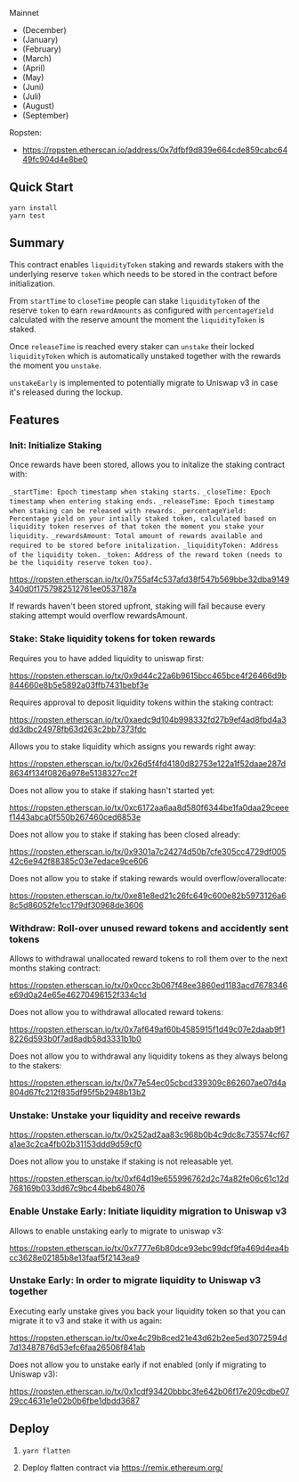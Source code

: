 Mainnet

- (December)
- (January)
- (February)
- (March)
- (April)
- (May)
- (Juni)
- (Juli)
- (August)
- (September)

Ropsten:

- https://ropsten.etherscan.io/address/0x7dfbf9d839e664cde859cabc6449fc904d4e8be0

## Quick Start

```
yarn install
yarn test
```

## Summary

This contract enables `liquidityToken` staking and rewards stakers with the underlying reserve `token`
which needs to be stored in the contract before initialization.

From `startTime` to `closeTime` people can stake `liquidityToken` of the reserve `token` to earn `rewardAmounts` as configured with `percentageYield`
calculated with the reserve amount the moment the `liquidityToken` is staked.

Once `releaseTime` is reached every staker can `unstake` their locked `liquidityToken` which is automatically unstaked together with the rewards the moment you `unstake`.

`unstakeEarly` is implemented to potentially migrate to Uniswap v3 in case it's released during the lockup.

## Features

### Init: Initialize Staking

Once rewards have been stored, allows you to initalize the staking contract with:

`_startTime: Epoch timestamp when staking starts.`
`_closeTime: Epoch timestamp when entering staking ends.`
`_releaseTime: Epoch timestamp when staking can be released with rewards.`
`_percentageYield: Percentage yield on your intially staked token, calculated based on liquidity token reserves of that token the moment you stake your liquidity.`
`_rewardsAmount: Total amount of rewards available and required to be stored before initalization.`
`_liquidityToken: Address of the liquidity token.`
`_token: Address of the reward token (needs to be the liquidity reserve token too).`

https://ropsten.etherscan.io/tx/0x755af4c537afd38f547b569bbe32dba9149340d0f1757982512761ee0537187a

If rewards haven't been stored upfront, staking will fail because every staking attempt would overflow rewardsAmount.

### Stake: Stake liquidity tokens for token rewards

Requires you to have added liquidity to uniswap first:

https://ropsten.etherscan.io/tx/0x9d44c22a6b9615bcc465bce4f26466d9b844660e8b5e5892a03ffb7431bebf3e

Requires approval to deposit liquidity tokens within the staking contract:

https://ropsten.etherscan.io/tx/0xaedc9d104b998332fd27b9ef4ad8fbd4a3dd3dbc24978fb63d263c2bb7373fdc

Allows you to stake liquidity which assigns you rewards right away:

https://ropsten.etherscan.io/tx/0x26d5f4fd4180d82753e122a1f52daae287d8634f134f0826a978e5138327cc2f

Does not allow you to stake if staking hasn't started yet:

https://ropsten.etherscan.io/tx/0xc6172aa6aa8d580f6344be1fa0daa29ceeef1443abca0f550b267460ced6853e

Does not allow you to stake if staking has been closed already:

https://ropsten.etherscan.io/tx/0x9301a7c24274d50b7cfe305cc4729df00542c6e942f88385c03e7edace9ce606

Does not allow you to stake if staking rewards would overflow/overallocate:

https://ropsten.etherscan.io/tx/0xe81e8ed21c26fc649c600e82b5973126a68c5d86052fe1cc179df30968de3606

### Withdraw: Roll-over unused reward tokens and accidently sent tokens

Allows to withdrawal unallocated reward tokens to roll them over to the next months staking contract:

https://ropsten.etherscan.io/tx/0x0ccc3b067f48ee3860ed1183acd7678346e69d0a24e65e46270496152f334c1d

Does not allow you to withdrawal allocated reward tokens:

https://ropsten.etherscan.io/tx/0x7af649af60b4585915f1d49c07e2daab9f18226d593b0f7ad8adb58d3331b1b0

Does not allow you to withdrawal any liquidity tokens as they always belong to the stakers:

https://ropsten.etherscan.io/tx/0x77e54ec05cbcd339309c862607ae07d4a804d67fc212f835df95f5b2948b13b2

### Unstake: Unstake your liquidity and receive rewards

https://ropsten.etherscan.io/tx/0x252ad2aa83c968b0b4c9dc8c735574cf67a1ae3c2ca4fb02b31153ddd9d59cf0

Does not allow you to unstake if staking is not releasable yet.

https://ropsten.etherscan.io/tx/0xf64d19e655996762d2c74a82fe06c61c12d768169b033dd67c9bc44beb648076

### Enable Unstake Early: Initiate liquidity migration to Uniswap v3

Allows to enable unstaking early to migrate to uniswap v3:

https://ropsten.etherscan.io/tx/0x7777e6b80dce93ebc99dcf9fa469d4ea4bcc3628e02185b8e13faaf5f2143ea9

### Unstake Early: In order to migrate liquidity to Uniswap v3 together

Executing early unstake gives you back your liquidity token so that you can migrate it to v3 and stake it with us again:

https://ropsten.etherscan.io/tx/0xe4c29b8ced21e43d62b2ee5ed3072594d7d13487876d53efc6faa26506f841ab

Does not allow you to unstake early if not enabled (only if migrating to Uniswap v3):

https://ropsten.etherscan.io/tx/0x1cdf93420bbbc3fe642b06f17e209cdbe0729cc4631e1e02b0b6fbe1dbdd3687

## Deploy

1. `yarn flatten`

2. Deploy flatten contract via https://remix.ethereum.org/
